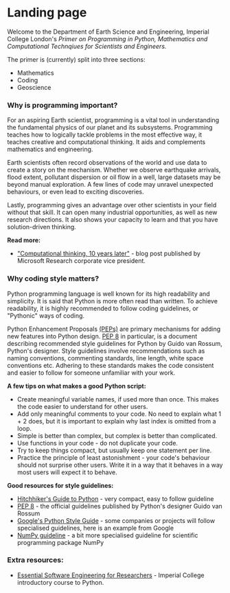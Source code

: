 # Landing page

Welcome to the Department of Earth Science and Engineering, Imperial College London's *Primer on Programming in Python, Mathematics and Computational Technqiues for Scientists and Engineers.*

The primer is (currently) split into three sections:

* Mathematics
* Coding
* Geoscience

### Why is programming important?
For an aspiring Earth scientist, programming is a vital tool in understanding the fundamental physics of our planet and its subsystems. Programming teaches how to logically tackle problems in the most effective way, it teaches creative and computational thinking. It aids and complements mathematics and engineering.

Earth scientists often record observations of the world and use data to create a story on the mechanism. Whether we observe earthquake arrivals, flood extent, pollutant dispersion or oil flow in a well, large datasets may be beyond manual exploration. A few lines of code may unravel unexpected behaviours, or even lead to exciting discoveries.

Lastly, programming gives an advantage over other scientists in your field without that skill. It can open many industrial opportunities, as well as new research directions. It also shows your capacity to learn and that you have solution-driven thinking.


**Read more:**
* ["Computational thinking, 10 years later"](https://www.microsoft.com/en-us/research/blog/computational-thinking-10-years-later/) - blog post published by Microsoft Research corporate vice president.

### Why coding style matters?
Python programming language is well known for its high readability and simplicity. It is said that Python is more often read than written. To achieve readability, it is highly recommended to follow coding guidelines, or "Pythonic" ways of coding.

Python Enhancement Proposals [(PEPs)](https://www.python.org/dev/peps/) are primary mechanisms for adding new features into Python design. [PEP 8](https://www.python.org/dev/peps/pep-0008/) in particular, is a document describing recommended style guidelines for Python by Guido van Rossum, Python's designer. Style guidelines involve recommendations such as naming conventions, commenting standards, line length, white space conventions etc. Adhering to these standards makes the code consistent and easier to follow for someone unfamiliar with your work.


**A few tips on what makes a good Python script:**
* Create meaningful variable names, if used more than once. This makes the code easier to understand for other users.
* Add only meaningful comments to your code. No need to explain what 1 + 2 does, but it is important to explain why last index is omitted from a loop.
* Simple is better than complex, but complex is better than complicated.
* Use functions in your code - do not duplicate your code.
* Try to keep things compact, but usually keep one statement per line.
* Practice the principle of least astonishment - your code's behaviour should not surprise other users. Write it in a way that it behaves in a way most users will expect it to behave.


**Good resources for style guidelines:**
* [Hitchhiker's Guide to Python](https://docs.python-guide.org/writing/style/) - very compact, easy to follow guideline
* [PEP 8](https://www.python.org/dev/peps/pep-0008/) - the official guidelines published by Python's designer Guido van Rossum
* [Google's Python Style Guide](https://google.github.io/styleguide/pyguide.html) - some companies or projects will follow specialised guidelines, here is an example from Google
* [NumPy guideline](https://numpydoc.readthedocs.io/en/latest/format.html) - a bit more specialised guideline for scientific programming package NumPy


### Extra resources:
* [Essential Software Engineering for Researchers](https://imperialcollegelondon.github.io/grad_school_software_engineering_course/) - Imperial College introductory course to Python.
